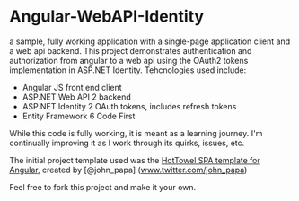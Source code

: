 # Angular-WebAPI-Identity
a sample, fully working application with a single-page application client and a web api backend. This project demonstrates authentication and authorization from angular to a web api using the OAuth2 tokens implementation in ASP.NET Identity.
Tehcnologies used include:
* Angular JS front end client
* ASP.NET Web API 2 backend
* ASP.NET Identity 2 OAuth tokens, includes refresh tokens
* Entity Framework 6 Code First

While this code is fully working, it is meant as a learning journey.  I'm continually improving it as I work through its quirks, issues, etc.

The initial project template used was the [HotTowel SPA template for Angular](https://github.com/johnpapa/HotTowel-Angular), created by [@john_papa] (www.twitter.com/john_papa)

Feel free to fork this project and make it your own.

